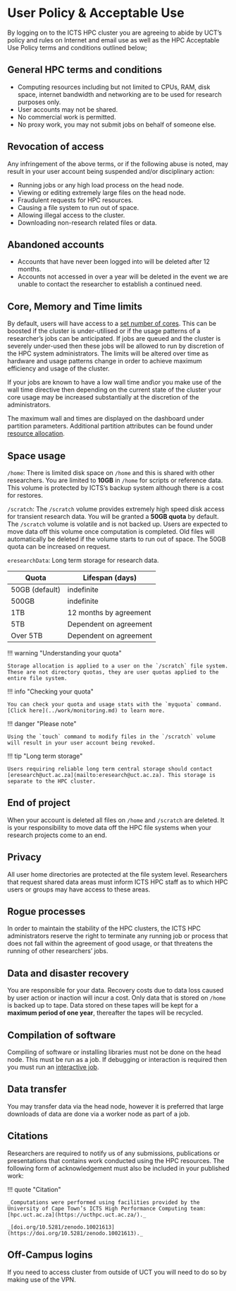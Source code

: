 # User Policy & Acceptable Use

By logging on to the ICTS HPC cluster you are agreeing to abide by UCT’s policy and rules on Internet and email use as well as the HPC Acceptable Use Policy terms and conditions outlined below;

## General HPC terms and conditions

- Computing resources including but not limited to CPUs, RAM, disk space, internet bandwidth and networking are to be used for research purposes only.
- User accounts may not be shared.
- No commercial work is permitted.
- No proxy work, you may not submit jobs on behalf of someone else.

## Revocation of access

Any infringement of the above terms, or if the following abuse is noted, may result in your user account being suspended and/or disciplinary action:

- Running jobs or any high load process on the head node.
- Viewing or editing extremely large files on the head node.
- Fraudulent requests for HPC resources.
- Causing a file system to run out of space.
- Allowing illegal access to the cluster.
- Downloading non-research related files or data.

## Abandoned accounts

- Accounts that have never been logged into will be deleted after 12 months.
- Accounts not accessed in over a year will be deleted in the event we are unable to contact the researcher to establish a continued need.

## Core, Memory and Time limits

By default, users will have access to a [set number of cores](allocations.md).  This can be boosted if the cluster is under-utilised or if the usage patterns of a researcher’s jobs can be anticipated. If jobs are queued and the cluster is severely under-used then these jobs will be allowed to run by discretion of the HPC system administrators. The limits will be altered over time as hardware and usage patterns change in order to achieve maximum efficiency and usage of the cluster.

If your jobs are known to have a low wall time and\or you make use of the wall time directive then depending on the current state of the cluster your core usage may be increased substantially at the discretion of the administrators.

The maximum wall and times are displayed on the dashboard under partition parameters. Additional partition attributes can be found under [resource allocation](allocations.md).

## Space usage

`/home`:   There is limited disk space on `/home` and this is shared with other researchers. You are limited to __10GB__ in `/home` for scripts or reference data. This volume is protected by ICTS’s backup system although there is a cost for restores.

`/scratch`:   The `/scratch` volume provides extremely high speed disk access for transient research data. You will be granted a __50GB quota__ by default. The `/scratch` volume is volatile and is not backed up. Users are expected to move data off this volume once computation is completed. Old files will automatically be deleted if the volume starts to run out of space. The 50GB quota can be increased on request.

`eresearchData`: Long term storage for research data.


| Quota | Lifespan (days) |
| ----- | --------------- |
| 50GB (default) | indefinite |
| 500GB | indefinite |
| 1TB | 12 months by agreement |
| 5TB  | Dependent on agreement |
| Over 5TB | Dependent on agreement |

!!! warning "Understanding your quota"

    Storage allocation is applied to a user on the `/scratch` file system. These are not directory quotas, they are user quotas applied to the entire file system.

!!! info "Checking your quota"

    You can check your quota and usage stats with the `myquota` command. [Click here](../work/monitoring.md) to learn more.

!!! danger "Please note"

    Using the `touch` command to modify files in the `/scratch` volume will result in your user account being revoked.


!!! tip "Long term storage"

    Users requiring reliable long term central storage should contact [eresearch@uct.ac.za](mailto:eresearch@uct.ac.za). This storage is separate to the HPC cluster. 

## End of project

When your account is deleted all files on `/home` and `/scratch` are deleted. It is your responsibility to move data off the HPC file systems when your research projects come to an end.


## Privacy

All user home directories are protected at the file system level. Researchers that request shared data areas must inform ICTS HPC staff as to which HPC users or groups may have access to these areas.

## Rogue processes

In order to maintain the stability of the HPC clusters, the ICTS HPC administrators reserve the right to terminate any running job or process that does not fall within the agreement of good usage, or that threatens the running of other researchers’ jobs.

## Data and disaster recovery

You are responsible for your data. Recovery costs due to data loss caused by user action or inaction will incur a cost. Only data that is stored on `/home` is backed up to tape. Data stored on these tapes will be kept for a __maximum period of one year__, thereafter the tapes will be recycled.

## Compilation of software

Compiling of software or installing libraries must not be done on the head node. This must be run as a job. If debugging or interaction is required then you must run an [interactive job](../work/interactive.md).

## Data transfer

You may transfer data via the head node, however it is preferred that large downloads of data are done via a worker node as part of a job.

## Citations

Researchers are required to notify us of any submissions, publications or presentations that contains work conducted using the HPC resources. The following form of acknowledgement must also be included in your published work:


!!! quote "Citation"

    _Computations were performed using facilities provided by the University of Cape Town’s ICTS High Performance Computing team: [hpc.uct.ac.za](https://ucthpc.uct.ac.za/)._

    _[doi.org/10.5281/zenodo.10021613](https://doi.org/10.5281/zenodo.10021613)._


## Off-Campus logins

If you need to access cluster from outside of UCT you will need to do so by making use of the VPN.